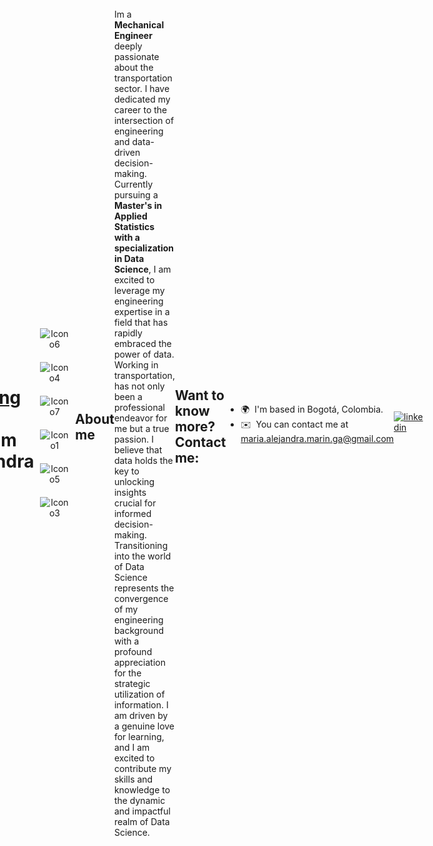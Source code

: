 [![Typing SVG](https://readme-typing-svg.demolab.com?font=Pacifico&weight=400&duration=3000&pause=8008&color=335F8B&width=300&lines=Welcome+to+my+GitHub)](https://git.io/typing-svg) Hi 👋 I´m Alejandra
======================================
<html lang="en">
<head>
  <meta charset="UTF-8">
  <meta name="viewport" content="width=device-width, initial-scale=1.0">
</head>
<body style="display: flex; justify-content: center; align-items: center; height: 100vh; margin: 0;">
  <div class="icon-container" style="text-align: center;">
    <img src="https://camo.githubusercontent.com/f38298638f10774e1f0205a1111dff4a7675c0ed8600356f28e8276c2bab8235/68747470733a2f2f696d672e736869656c64732e696f2f62616467652f4769742d4630353033323f7374796c653d666f722d7468652d6261646765266c6f676f3d676974266c6f676f436f6c6f723d7768697465" alt="Icono6" class="icon" style="margin: 10px;">
    <img src="https://camo.githubusercontent.com/5e0632cec7067f42e3137dbabf5a86601c1e2ded8cab8452fb26f98a083c5b95/68747470733a2f2f696d672e736869656c64732e696f2f62616467652f506f77657242492d4632433831313f7374796c653d666f722d7468652d6261646765266c6f676f3d506f7765722532304249266c6f676f436f6c6f723d7768697465" alt="Icono4" class="icon" style="margin: 10px;">
    <img src="https://camo.githubusercontent.com/513e03fc97acb466e27d445394532ade8d90363a266a4e8ff9526e2c49db0f67/68747470733a2f2f696d672e736869656c64732e696f2f62616467652f56697375616c5f53747564696f5f436f64652d3030373844343f7374796c653d666f722d7468652d6261646765266c6f676f3d76697375616c25323073747564696f253230636f6465266c6f676f436f6c6f723d7768697465" alt="Icono7" class="icon" style="margin: 10px;">
    <img src="https://camo.githubusercontent.com/b66f76d657fe662500977c6730941ccff0c0cec4bb8564db9a28e70b4887b627/68747470733a2f2f696d672e736869656c64732e696f2f62616467652f722d2532333237364443332e7376673f7374796c653d666f722d7468652d6261646765266c6f676f3d72266c6f676f436f6c6f723d7768697465" alt="Icono1" class="icon" style="margin: 10px;">
    <img src="https://camo.githubusercontent.com/4b541f9aa5e13d134b5f38aa12b38df383aa561c861b6934b154f7bc705b91a8/68747470733a2f2f696d672e736869656c64732e696f2f62616467652f707974686f6e2d2532333134333534432e7376673f7374796c653d666f722d7468652d6261646765266c6f676f3d707974686f6e266c6f676f436f6c6f723d7768697465" alt="Icono5" class="icon" style="margin: 10px;">
    <img src="https://camo.githubusercontent.com/b0dd0c2b3bbe007ae4eef1f59c17c24ce53a334ad46bfdb80b5c841eaeccdde3/68747470733a2f2f696d672e736869656c64732e696f2f62616467652f6d61726b646f776e2d2532333030303030302e7376673f7374796c653d666f722d7468652d6261646765266c6f676f3d6d61726b646f776e266c6f676f436f6c6f723d7768697465" alt="Icono3" class="icon" style="margin: 10px;">
  </div>
</body>
</html>

## About me

Im a **Mechanical Engineer** deeply passionate about the transportation sector. I have dedicated my career to the intersection of engineering and data-driven decision-making. 
Currently pursuing a **Master's in Applied Statistics with a specialization in Data Science**, I am excited to leverage my engineering expertise in a field that has rapidly embraced the power of data. Working in transportation, has not only been a professional endeavor for me but a true passion. I believe that data holds the key to unlocking insights crucial for informed decision-making. Transitioning into the world of Data Science represents the convergence of my engineering background with a profound appreciation for the strategic utilization of information. I am driven by a genuine love for learning, and I am excited to contribute my skills and knowledge to the dynamic and impactful realm of Data Science. 

## Want to know more? Contact me:

* 🌍  I'm based in Bogotá, Colombia.
* ✉️  You can contact me at [maria.alejandra.marin.ga@gmail.com](mailto:maria.alejandra.marin.ga@gmail.com)
<div align="left">
<a href="https://www.linkedin.com/in/mar%C3%ADa-alejandra-mar%C3%ADn-gal%C3%A1n-3486591a9/" target="_blank">
<img src=https://img.shields.io/badge/linkedin-%231E77B5.svg?&style=for-the-badge&logo=linkedin&logoColor=white alt=linkedin style="margin-bottom: 5px;" />
</a>
